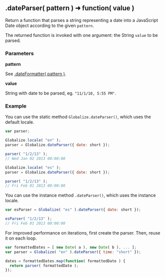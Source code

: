 ## .dateParser( pattern ) ➜ function( value )

Return a function that parses a string representing a date into a JavaScript
Date object according to the given `pattern`.

The returned function is invoked with one argument: the String `value` to be
parsed.

### Parameters

**pattern**

See [.dateFormatter( pattern )](./date-formatter.md).

**value**

String with date to be parsed, eg. `"11/1/10, 5:55 PM"`.

### Example

You can use the static method `Globalize.dateParser()`, which uses the default
locale.

```javascript
var parser;

Globalize.locale( "en" );
parser = Globalize.dateParser({ date: short });

parser( "1/2/13" );
// Wed Jan 02 2013 00:00:00

Globalize.locale( "es" );
parser = Globalize.dateParser({ date: short });

parser( "1/2/13" );
// Fri Feb 01 2013 00:00:00
```

You can use the instance method `.dateParser()`, which uses the instance locale.

```javascript
var esParser = Globalize( "es" ).dateParser({ date: short });

esParser( "1/2/13" );
// Fri Feb 01 2013 00:00:00
```

For improved performance on iterations, first create the parser. Then, reuse it
on each loop.

```javascript
var formattedDates = [ new Date( a ), new Date( b ), ... ];
var parser = Globalize( "en" ).dateParser({ time: "short" });

dates = formattedDates.map(function( formattedDate ) {
  return parser( formattedDate );
});
```
